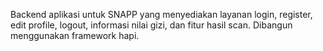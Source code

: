 Backend aplikasi untuk SNAPP yang menyediakan layanan login, register, edit profile, logout, informasi nilai gizi, dan fitur hasil scan. Dibangun menggunakan framework hapi.
